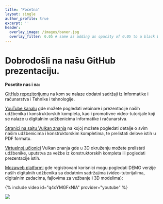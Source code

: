 ```yaml
---
title: 'Početna'
layout: single
author_profile: true
excerpt: ''
header:
  overlay_image: /images/baner.jpg
  overlay_filter: 0.05 # same as adding an opacity of 0.05 to a black background
---
```


# Dobrodošli na našu GitHub prezentaciju.

**Posetite nas i na:**

[GitHub repozitorijumu](https://github.com/vulkanznanje/fajlovi) na kom se nalaze dodatni sadržaji iz Informatike i računarstva i Tehnike i tehnologije. 

[YouTube kanalu](https://www.youtube.com/channel/UCRrI0_nhGsf-DreGs3DX_6w) gde možete pogledati vebinare i prezentacije naših udžbenika i konstruktorskih kompleta, kao i promotivne video-tutorijale koji se nalaze u digitalnim udžbenicima Informatike i računarstva.

[Stranici na sajtu Vulkan znanja](https://www.vulkanznanje.rs/a/79184741-7ee8-49d3-8f53-d39ecd87cf27/Milos-Papic-Dalibor-Cukljevic.aspx) na kojoj možete pogledati detalje o svim našim udžbenicima i konstruktorskim kompletima, te prelistati delove istih u PDF formatu.

[Virtuelnoj učionici](https://3d.vulkanznanje.rs/sr_cyr#informatika-3) Vulkan znanja gde u 3D okruženju možete prelistati udžbenike, uputstva za vežbe iz konstruktorskih kompleta ili pogledati prezentacije istih. 

[Mozaweb platformi](https://www.mozaweb.com/sr/course.php?cmd=book_list_inner&subject=INF&serie=Vulkan_znanje_predmetna_nastava&books_view=list) gde registrovani korisnici mogu pogledati DEMO verzije naših digitalnih udžbenika sa dodatnim sadržajima (video-tutorijalima, digitalnim zadacima, fajlovima za vežbanje i 3D modelima): 


{% include video id="q4oYMGFxNlA" provider="youtube" %}
 

![](https://komarev.com/ghpvc/?username=vulkanznanje&label=Github+views)

